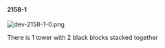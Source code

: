 #### 2158-1
![dev-2158-1-0.png](https://github.com/lil-lab/nlvr/raw/master/nlvr/dev/images/2/dev-2158-1-0.png "dev-2158-1-0.png")

There is 1 tower with 2 black blocks stacked together